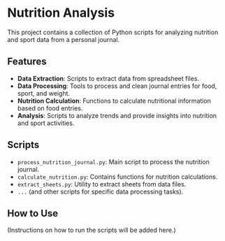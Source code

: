 # Nutrition Analysis

This project contains a collection of Python scripts for analyzing nutrition and sport data from a personal journal.

## Features

*   **Data Extraction**: Scripts to extract data from spreadsheet files.
*   **Data Processing**: Tools to process and clean journal entries for food, sport, and weight.
*   **Nutrition Calculation**: Functions to calculate nutritional information based on food entries.
*   **Analysis**: Scripts to analyze trends and provide insights into nutrition and sport activities.

## Scripts

-   `process_nutrition_journal.py`: Main script to process the nutrition journal.
-   `calculate_nutrition.py`: Contains functions for nutrition calculations.
-   `extract_sheets.py`: Utility to extract sheets from data files.
-   `...` (and other scripts for specific data processing tasks).

## How to Use

(Instructions on how to run the scripts will be added here.)